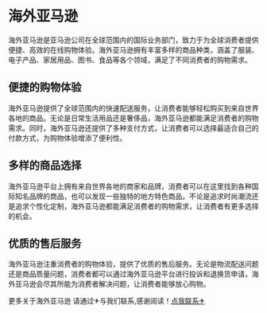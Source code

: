 # 海外亚马逊

海外亚马逊是亚马逊公司在全球范围内的国际业务部门，致力于为全球消费者提供便捷、高效的在线购物体验。海外亚马逊拥有丰富多样的商品种类，涵盖了服装、电子产品、家居用品、图书、食品等各个领域，满足了不同消费者的购物需求。

## 便捷的购物体验

海外亚马逊提供了全球范围内的快速配送服务，让消费者能够轻松购买到来自世界各地的商品。无论是日常生活用品还是奢侈品，海外亚马逊都能满足消费者的购物需求。同时，海外亚马逊还提供了多种支付方式，让消费者可以选择最适合自己的付款方式，为购物体验增添了便利性。

## 多样的商品选择

海外亚马逊平台上拥有来自世界各地的商家和品牌，消费者可以在这里找到各种国际知名品牌的商品，也可以发现一些独特的地方特色商品。不论是追求时尚潮流还是追求个性化定制，海外亚马逊都能满足消费者的购物需求，让消费者有更多选择的机会。

## 优质的售后服务

海外亚马逊注重消费者的购物体验，提供了优质的售后服务。无论是物流配送问题还是商品质量问题，消费者都可以通过海外亚马逊平台进行投诉和退换货申请，海外亚马逊会尽其所能为消费者解决问题，让消费者能够放心购物。

更多关于海外亚马逊 请通过✈与我们联系,感谢阅读！[点我联系✈](https://mail.k02.cc)